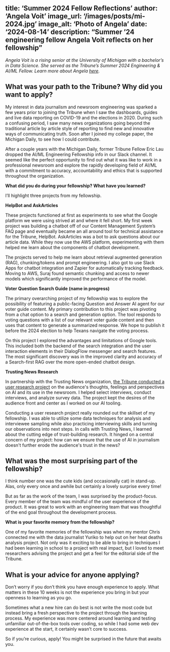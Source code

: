title: ‘Summer 2024 Fellow Reflections’
author: ‘Angela Voit’
image_url: ‘/images/posts/mi-2024.jpg’
image_alt: ‘Photo of Angela’
date: ‘2024-08-14’
description: “Summer ’24 engineering fellow Angela Voit reflects on her fellowship”
---
*Angela Voit is a rising senior at the University of Michigan with a bachelor’s in Data Science. She served as the Tribune’s Summer 2024 Engineering & AI/ML Fellow. Learn more about Angela [here](https://www.linkedin.com/in/angelaevoit).*

## **What was your path to the Tribune? Why did you want to apply?**

My interest in data journalism and newsroom engineering was sparked a few years prior to joining the Tribune when I saw the dashboards, guides and live data reporting on COVID-19 and the elections in 2020\. During such a confusing period, I saw many news organizations going beyond the traditional article by article style of reporting to find new and innovative ways of communicating truth. Soon after I joined my college paper, the Michigan Daily, to see how I could contribute.

After a couple years with the Michigan Daily, former Tribune Fellow Eric Lau dropped the AI/ML Engineering Fellowship info in our Slack channel. It seemed like the perfect opportunity to find out what it was like to work in a professional newsroom and explore the rapidly developing field of AI/ML with a commitment to accuracy, accountability and ethics that is supported throughout the organization.

**What did you do during your fellowship? What have you learned?**

I’ll highlight three projects from my fellowship.

**HelpBot and AskArticles**

These projects functioned at first as experiments to see what the Google platform we were using strived at and where it fell short. My first week project was building a chatbot off of our Content Management System’s FAQ page and eventually became an all around tool for technical assistance for the Tribune, HelpBot. AskArticles was a bot to ask questions about our article data. While they now use the AWS platform, experimenting with them helped me learn about the components of chatbot development.

The projects served to help me learn about retrieval augmented generation (RAG), chunking/tokens and prompt engineering. I also got to use Slack Apps for chatbot integration and Zapier for automatically tracking feedback. Moving to AWS, Suraj found semantic chunking and access to newer models which significantly improved the performance of the model.

**Voter Question Search Guide (name in progress)**

The primary overarching project of my fellowship was to explore the possibility of featuring a public-facing Question and Answer AI agent for our voter guide content. My primary contribution to this project was pivoting from a chat option to a search and generation option. The tool responds to voting questions with a list of our relevant voter guide content and then uses that content to generate a summarized response. We hope to publish it before the 2024 election to help Texans navigate the voting process.

On this project I explored the advantages and limitations of Google tools. This included both the backend of the search integration and the user interaction elements in their DialogFlow messenger and search features. The most significant discovery was in the improved clarity and accuracy of a Search-first RAG over the more open-ended chatbot design.

**Trusting News Research**

In partnership with the Trusting News organization, [the Tribune conducted a user research project](https://www.texastribune.org/2024/07/16/AI-texas-tribune-survey/) on the audience's thoughts, feelings and perspectives on AI and its use in the newsroom. I helped select interviews, conduct interviews, and analyze survey data. The project kept the desires of the audience front and center as I worked on our AI tooling.

Conducting a user research project really rounded out the skillset of my fellowship. I was able to utilize some data techniques for analysis and interviewee sampling while also practicing interviewing skills and turning our observations into next steps. In calls with Trusting News, I learned about the cutting edge of trust-building research. It hinged on a central concern of my project: how can we ensure that the use of AI in journalism doesn't further erode the audience's trust in the news?

## **What was the most surprising part of the fellowship?**

I think number one was the cute kids (and occasionally cat) in stand-up. Alas, only every once and awhile but certainly a lovely surprise every time\!

But as far as the work of the team, I was surprised by the product-focus. Every member of the team was mindful of the user experience of the product. It was great to work with an engineering team that was thoughtful of the end goal throughout the development process.

**What is your favorite memory from the fellowship?**  
	  
One of my favorite memories of the fellowship was when my mentor Chris connected me with the data journalist Yuriko to help out on her heat deaths analysis project. Not only was it exciting to be able to bring in techniques I had been learning in school to a project with real impact, but I loved to meet researchers advising the project and get a feel for the editorial side of the Tribune.

## **What is your advice for anyone applying?**

Don’t worry if you don’t think you have enough experience to apply. What matters in these 10 weeks is not the experience you bring in but your openness to learning as you go. 

Sometimes what a new hire can do best is not write the most code but instead bring a fresh perspective to the project through the learning process. My experience was more centered around learning and testing unfamiliar out-of-the-box tools over coding, so while I had some web dev experience at the start, it certainly wasn’t core to success.

 So if you’re curious, apply\! You might be surprised in the future that awaits you.